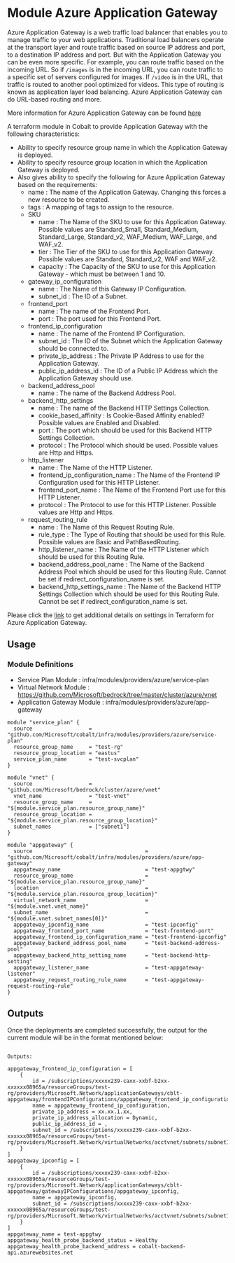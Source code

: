 # Module Azure Application Gateway

Azure Application Gateway is a web traffic load balancer that enables you to manage traffic to your web applications. Traditional load balancers operate at the transport layer and route traffic based on source IP address and port, to a destination IP address and port. But with the Application Gateway you can be even more specific. For example, you can route traffic based on the incoming URL. So if `/images` is in the incoming URL, you can route traffic to a specific set of servers configured for images. If `/video` is in the URL, that traffic is routed to another pool optimized for videos. This type of routing is known as application layer load balancing. Azure Application Gateway can do URL-based routing and more.

More information for Azure Application Gateway can be found [here](https://azure.microsoft.com/en-us/services/application-gateway/)

A terraform module in Cobalt to provide Application Gateway with the following characteristics:

- Ability to specify resource group name in which the Application Gateway is deployed.
- Ability to specify resource group location in which the Application Gateway is deployed.
- Also gives ability to specify the following for Azure Application Gateway based on the requirements:
  - name : The name of the Application Gateway. Changing this forces a new resource to be created.
  - tags : A mapping of tags to assign to the resource.
  - SKU
    - name : The Name of the SKU to use for this Application Gateway. Possible values are Standard_Small, Standard_Medium, Standard_Large, Standard_v2, WAF_Medium, WAF_Large, and WAF_v2.
    - tier : The Tier of the SKU to use for this Application Gateway. Possible values are Standard, Standard_v2, WAF and WAF_v2.
    - capacity : The Capacity of the SKU to use for this Application Gateway - which must be between 1 and 10.
  - gateway_ip_configuration
    - name : The Name of this Gateway IP Configuration.
    - subnet_id : The ID of a Subnet.
  - frontend_port
    - name : The name of the Frontend Port.
    - port : The port used for this Frontend Port.
  - frontend_ip_configuration
    - name : The name of the Frontend IP Configuration.
    - subnet_id : The ID of the Subnet which the Application Gateway should be connected to.
    - private_ip_address : The Private IP Address to use for the Application Gateway.
    - public_ip_address_id : The ID of a Public IP Address which the Application Gateway should use.
  - backend_address_pool
    - name : The name of the Backend Address Pool.
  - backend_http_settings
    - name : The name of the Backend HTTP Settings Collection.
    - cookie_based_affinity : Is Cookie-Based Affinity enabled? Possible values are Enabled and Disabled.
    - port : The port which should be used for this Backend HTTP Settings Collection.
    - protocol : The Protocol which should be used. Possible values are Http and Https.
  - http_listener
    - name : The Name of the HTTP Listener.
    - frontend_ip_configuration_name : The Name of the Frontend IP Configuration used for this HTTP Listener.
    - frontend_port_name : The Name of the Frontend Port use for this HTTP Listener.
    - protocol : The Protocol to use for this HTTP Listener. Possible values are Http and Https.
  - request_routing_rule
    - name : The Name of this Request Routing Rule.
    - rule_type : The Type of Routing that should be used for this Rule. Possible values are Basic and PathBasedRouting.
    - http_listener_name : The Name of the HTTP Listener which should be used for this Routing Rule.
    - backend_address_pool_name : The Name of the Backend Address Pool which should be used for this Routing Rule. Cannot be set if redirect_configuration_name is set.
    - backend_http_settings_name : The Name of the Backend HTTP Settings Collection which should be used for this Routing Rule. Cannot be set if redirect_configuration_name is set.


Please click the [link](https://www.terraform.io/docs/providers/azurerm/r/application_gateway.html) to get additional details on settings in Terraform for Azure Application Gateway.

## Usage

### Module Definitions

- Service Plan Module        : infra/modules/providers/azure/service-plan
- Virtual Network Module     : https://github.com/Microsoft/bedrock/tree/master/cluster/azure/vnet
- Application Gateway Module : infra/modules/providers/azure/app-gateway

```
module "service_plan" {
  source                  = "github.com/Microsoft/cobalt/infra/modules/providers/azure/service-plan"
  resource_group_name     = "test-rg"
  resource_group_location = "eastus"
  service_plan_name       = "test-svcplan"
}

module "vnet" {
  source                  = "github.com/Microsoft/bedrock/cluster/azure/vnet"
  vnet_name               = "test-vnet"
  resource_group_name     = "${module.service_plan.resource_group_name}"
  resource_group_location = "${module.service_plan.resource_group_location}"
  subnet_names            = ["subnet1"]
}

module "appgateway" {
  source                                    = "github.com/Microsoft/cobalt/infra/modules/providers/azure/app-gateway"
  appgateway_name                           = "test-appgtwy"
  resource_group_name                       = "${module.service_plan.resource_group_name}"
  location                                  = "${module.service_plan.resource_group_location}"
  virtual_network_name                      = "${module.vnet.vnet_name}"
  subnet_name                               = "${module.vnet.subnet_names[0]}"
  appgateway_ipconfig_name                  = "test-ipconfig" 
  appgateway_frontend_port_name             = "test-frontend-port"
  appgateway_frontend_ip_configuration_name = "test-frontend-ipconfig"
  appgateway_backend_address_pool_name      = "test-backend-address-pool"
  appgateway_backend_http_setting_name      = "test-backend-http-setting"
  appgateway_listener_name                  = "test-appgateway-listener"
  appgateway_request_routing_rule_name      = "test-appgateway-request-routing-rule"
}
```

## Outputs

Once the deployments are completed successfully, the output for the current module will be in the format mentioned below:

```HCL

Outputs:

appgateway_frontend_ip_configuration = [
    {
        id = /subscriptions/xxxxx239-caxx-xxbf-b2xx-xxxxxx08965a/resourceGroups/test-rg/providers/Microsoft.Network/applicationGateways/cblt-appgateway/frontendIPConfigurations/appgateway_frontend_ip_configuration,
        name = appgateway_frontend_ip_configuration,
        private_ip_address = xx.xx.1.xx,
        private_ip_address_allocation = Dynamic,
        public_ip_address_id = ,
        subnet_id = /subscriptions/xxxxx239-caxx-xxbf-b2xx-xxxxxx08965a/resourceGroups/test-rg/providers/Microsoft.Network/virtualNetworks/acctvnet/subnets/subnet1
    }
]
appgateway_ipconfig = [
    {
        id = /subscriptions/xxxxx239-caxx-xxbf-b2xx-xxxxxx08965a/resourceGroups/test-rg/providers/Microsoft.Network/applicationGateways/cblt-appgateway/gatewayIPConfigurations/appgateway_ipconfig,
        name = appgateway_ipconfig,
        subnet_id = /subscriptions/xxxxx239-caxx-xxbf-b2xx-xxxxxx08965a/resourceGroups/test-rg/providers/Microsoft.Network/virtualNetworks/acctvnet/subnets/subnet1
    }
]
appgateway_name = test-appgtwy
appgateway_health_probe_backend_status = Healthy
appgateway_health_probe_backend_address = cobalt-backend-api.azurewebsites.net
```
